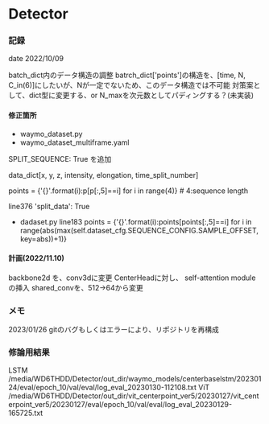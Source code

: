 # Detector


### 記録

date 2022/10/09

batch_dict内のデータ構造の調整
batrch_dict['points']の構造を、[time, N, C_in(6)]にしたいが、Nが一定でないため、このデータ構造では不可能
対策案として、dict型に変更する、or N_maxを次元数としてパディングする？(未実装)

#### 修正箇所
- waymo_dataset.py
- waymo_dataset_multiframe.yaml

SPLIT_SEQUENCE: True を追加

data_dict[x, y, z, intensity, elongation, time_split_number]

points = {'{}'.format(i):p[p[:,5]==i] for i in range(4)}  # 4:sequence length

line376 'split_data': True

- dadaset.py line183
            points = {'{}'.format(i):points[points[:,5]==i] for i in range(abs(max(self.dataset_cfg.SEQUENCE_CONFIG.SAMPLE_OFFSET, key=abs))+1)}


#### 計画(2022/11.10)
backbone2d を、conv3dに変更
CenterHeadに対し、
self-attention moduleの挿入
shared_convを、512->64から変更

  

### メモ
2023/01/26 gitのバグもしくはエラーにより、リポジトリを再構成

### 修論用結果
LSTM
/media/WD6THDD/Detector/out_dir/waymo_models/centerbaselstm/20230124/eval/epoch_10/val/eval/log_eval_20230130-112108.txt
ViT
/media/WD6THDD/Detector/out_dir/vit_centerpoint_ver5/20230127/vit_centerpoint_ver5/20230127/eval/epoch_10/val/eval/log_eval_20230129-165725.txt